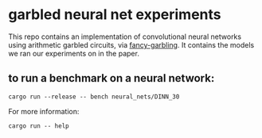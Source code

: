 garbled neural net experiments
==============================
This repo contains an implementation of convolutional neural networks using arithmetic
garbled circuits, via [fancy-garbling](https://github.com/spaceships/fancy-garbling). 
It contains the models we ran our experiments on in the paper.

to run a benchmark on a neural network:
---------------------------------------
```
cargo run --release -- bench neural_nets/DINN_30
```

For more information:

```
cargo run -- help
```
